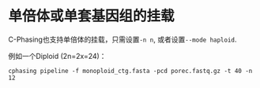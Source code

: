 # 单倍体或单套基因组的挂载

C-Phasing也支持单倍体的挂载，只需设置`-n n`, 或者设置`--mode haploid`. 

例如一个Diploid (2n=2x=24)：

```shell
cphasing pipeline -f monoploid_ctg.fasta -pcd porec.fastq.gz -t 40 -n 12
```
